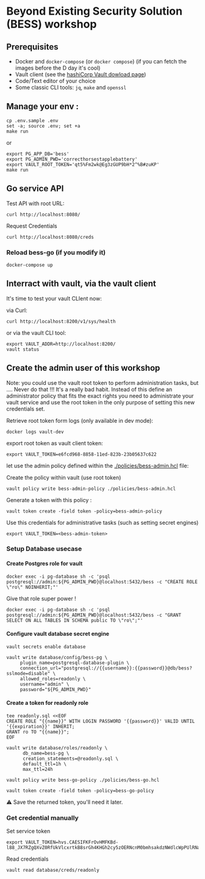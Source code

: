 # Beyond Existing Security Solution (BESS) workshop

## Prerequisites
* Docker and `docker-compose` (or `docker compose`) (if you can fetch the images before the D day it's cool)
* Vault client (see the [hashiCorp Vault dowload page](https://developer.hashicorp.com/vault/downloads))
* Code/Text editor of your choice
* Some classic CLI tools: `jq`, `make` and `openssl`

## Manage your env :
```
cp .env.sample .env
set -a; source .env; set +a
make run
```
or

```
export PG_APP_DB='bess'
export PG_ADMIN_PWD='correcthorsestapplebattery'
export VAULT_ROOT_TOKEN='qt5%Fm2wk@Eg3zGUP9bH*2^%B#zuKP'
make run
```

## Go service API
Test API with root URL:
```
curl http://localhost:8080/
```

Request Credentials
```
curl http://localhost:8080/creds
```

### Reload bess-go (if you modify it)
```
docker-compose up
```

## Interract with vault, via the vault client
It's time to test your vault CLIent now:

via Curl:
```
curl http://localhost:8200/v1/sys/health
```

or via the vault CLI tool:
```
export VAULT_ADDR=http://localhost:8200/
vault status
```

## Create the admin user of this workshop
Note: you could use the vault root token to perform administration tasks, but .... Never do that !!! It's a really bad habit. Instead of this define an administrator policy that fits the exact rights you need to administrate your vault service and use the root token in the only purpose of setting this new credentials set.

Retrieve root token form logs (only available in dev mode):
```
docker logs vault-dev
```

export root token as vault client token:
```
export VAULT_TOKEN=e6fcd968-8858-11ed-823b-23b05637c622
```

let use the admin policy defined within the [./policies/bess-admin.hcl](./policies/bess-admin.hcl) file:

Create the policy within vault (use root token)
```
vault policy write bess-admin-policy ./policies/bess-admin.hcl
```

Generate a token with this policy :

```
vault token create -field token -policy=bess-admin-policy
```

Use this credentials for administrative tasks (such as setting secret engines)
```
export VAULT_TOKEN=<bess-admin-token>
```

### Setup Database usecase
#### Create Postgres role for vault
```
docker exec -i pg-database sh -c 'psql postgresql://admin:${PG_ADMIN_PWD}@localhost:5432/bess -c "CREATE ROLE \"ro\" NOINHERIT;"'
```

Give that role super power !

```
docker exec -i pg-database sh -c 'psql postgresql://admin:${PG_ADMIN_PWD}@localhost:5432/bess -c "GRANT SELECT ON ALL TABLES IN SCHEMA public TO \"ro\";"'
```

#### Configure vault database secret engine
```
vault secrets enable database
```

```
vault write database/config/bess-pg \
     plugin_name=postgresql-database-plugin \
     connection_url="postgresql://{{username}}:{{password}}@db/bess?sslmode=disable" \
     allowed_roles=readonly \
     username="admin" \
     password="${PG_ADMIN_PWD}"
```

#### Create a token for readonly role

```
tee readonly.sql <<EOF
CREATE ROLE "{{name}}" WITH LOGIN PASSWORD '{{password}}' VALID UNTIL '{{expiration}}' INHERIT;
GRANT ro TO "{{name}}";
EOF
```

```
vault write database/roles/readonly \
      db_name=bess-pg \
      creation_statements=@readonly.sql \
      default_ttl=1h \
      max_ttl=24h
```

```
vault policy write bess-go-policy ./policies/bess-go.hcl
```

```
vault token create -field token -policy=bess-go-policy
```

:warning: Save the returned token, you'll need it later.

### Get credential manually
Set service token
```
export VAULT_TOKEN=hvs.CAESIFKFrOvHMFKBd-l88_JX7RZgQXvZ0RfUkVlcxrtkB8srGh4KHGh2cy5zOERNcnM0bmhsakdzNWdlcWpPUlRNaDg
```

Read credentials

```
vault read database/creds/readonly
```
